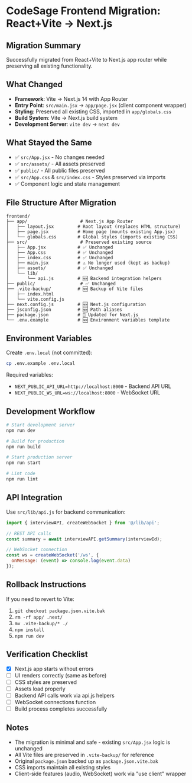 # CodeSage Frontend Migration: React+Vite → Next.js

## Migration Summary
Successfully migrated from React+Vite to Next.js app router while preserving all existing functionality.

## What Changed
- **Framework**: Vite → Next.js 14 with App Router
- **Entry Point**: `src/main.jsx` → `app/page.jsx` (client component wrapper)
- **Styling**: Preserved all existing CSS, imported in `app/globals.css`
- **Build System**: Vite → Next.js build system
- **Development Server**: `vite dev` → `next dev`

## What Stayed the Same
- ✅ `src/App.jsx` - No changes needed
- ✅ `src/assets/` - All assets preserved
- ✅ `public/` - All public files preserved  
- ✅ `src/App.css` & `src/index.css` - Styles preserved via imports
- ✅ Component logic and state management

## File Structure After Migration
```
frontend/
├── app/                    # Next.js App Router
│   ├── layout.jsx         # Root layout (replaces HTML structure)
│   ├── page.jsx           # Home page (mounts existing App.jsx)
│   └── globals.css        # Global styles (imports existing CSS)
├── src/                    # Preserved existing source
│   ├── App.jsx            # ✅ Unchanged
│   ├── App.css            # ✅ Unchanged
│   ├── index.css          # ✅ Unchanged
│   ├── main.jsx           # ⚠️ No longer used (kept as backup)
│   ├── assets/            # ✅ Unchanged
│   └── lib/
│       └── api.js         # 🆕 Backend integration helpers
├── public/                 # ✅ Unchanged
├── .vite-backup/          # 🆕 Backup of Vite files
│   ├── index.html
│   └── vite.config.js
├── next.config.js         # 🆕 Next.js configuration
├── jsconfig.json          # 🆕 Path aliases
├── package.json           # 🔄 Updated for Next.js
└── .env.example           # 🆕 Environment variables template
```

## Environment Variables
Create `.env.local` (not committed):
```bash
cp .env.example .env.local
```

Required variables:
- `NEXT_PUBLIC_API_URL=http://localhost:8000` - Backend API URL
- `NEXT_PUBLIC_WS_URL=ws://localhost:8000` - WebSocket URL

## Development Workflow
```bash
# Start development server
npm run dev

# Build for production
npm run build

# Start production server
npm run start

# Lint code
npm run lint
```

## API Integration
Use `src/lib/api.js` for backend communication:

```javascript
import { interviewAPI, createWebSocket } from '@/lib/api';

// REST API calls
const summary = await interviewAPI.getSummary(interviewId);

// WebSocket connection
const ws = createWebSocket('/ws', {
  onMessage: (event) => console.log(event.data)
});
```

## Rollback Instructions
If you need to revert to Vite:
1. `git checkout package.json.vite.bak`
2. `rm -rf app/ .next/`
3. `mv .vite-backup/* ./`
4. `npm install`
5. `npm run dev`

## Verification Checklist
- [x] Next.js app starts without errors
- [ ] UI renders correctly (same as before)
- [ ] CSS styles are preserved
- [ ] Assets load properly
- [ ] Backend API calls work via api.js helpers
- [ ] WebSocket connections function
- [ ] Build process completes successfully

## Notes
- The migration is minimal and safe - existing `src/App.jsx` logic is unchanged
- All Vite files are preserved in `.vite-backup/` for reference
- Original `package.json` backed up as `package.json.vite.bak`
- CSS imports maintain all existing styles
- Client-side features (audio, WebSocket) work via "use client" wrapper